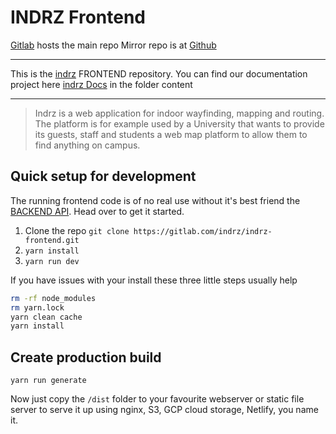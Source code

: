 # INDRZ Frontend
[Gitlab](https://gitlab.com/indrz/indrz-frontend) hosts the main repo 
Mirror repo is at [Github](https://github.com/indrz/indrz-fe)

----------------------

This is the [indrz](https://www.indrz.com) FRONTEND repository. You can find our 
documentation project here [indrz Docs](https://gitlab.com/indrz/indrz-doc) in the folder content

----------------------
> Indrz is a web application for indoor wayfinding, mapping and routing. The platform is for example used by a University that wants to provide its guests, staff and students a web map platform to allow them to find anything on campus.

## Quick setup for development
The running frontend code is of no real use without it's best friend the
[BACKEND API](https://gitlab.com/indrz/indrz-backend). Head over to get it
started.

1. Clone the repo ``git clone https://gitlab.com/indrz/indrz-frontend.git``
1. ``yarn install``
1. ``yarn run dev``

If you have issues with your install these three little steps usually help
```bash
rm -rf node_modules
rm yarn.lock
yarn clean cache
yarn install
```

## Create production build
```
yarn run generate
```
Now just copy the `/dist` folder to your favourite webserver or static file server to serve it up using
nginx, S3, GCP cloud storage, Netlify, you name it.
